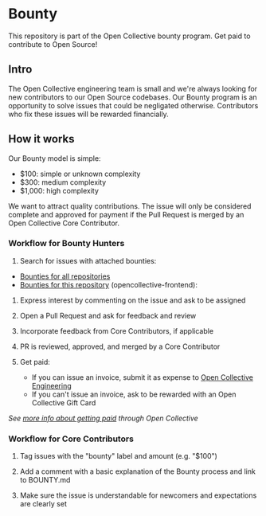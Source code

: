 # Bounty

This repository is part of the Open Collective bounty program. Get paid to contribute to Open Source!

## Intro

The Open Collective engineering team is small and we're always looking for new contributors to our Open Source codebases. Our Bounty program is an opportunity to solve issues that could be negligated otherwise. Contributors who fix these issues will be rewarded financially.

## How it works

Our Bounty model is simple:

- $100: simple or unknown complexity
- $300: medium complexity
- $1,000: high complexity

We want to attract quality contributions. The issue will only be considered complete and approved for payment if the Pull Request is merged by an Open Collective Core Contributor.

### Workflow for Bounty Hunters

1. Search for issues with attached bounties:

- [Bounties for all repositories](https://github.com/opencollective/opencollective/issues?utf8=%E2%9C%93&q=is%3Aissue+is%3Aopen+label%3Abounty)
- [Bounties for this repository](https://github.com/opencollective/opencollective/issues?utf8=%E2%9C%93&q=is%3Aissue+is%3Aopen+label%3Abounty+label%3Afrontend) (opencollective-frontend):

1. Express interest by commenting on the issue and ask to be assigned

1. Open a Pull Request and ask for feedback and review

1. Incorporate feedback from Core Contributors, if applicable

1. PR is reviewed, approved, and merged by a Core Contributor

1. Get paid:
   - If you can issue an invoice, submit it as expense to [Open Collective Engineering](https://opencollective.com/engineering)
   - If you can't issue an invoice, ask to be rewarded with an Open Collective Gift Card

*See [more info about getting paid](https://docs.opencollective.com/help/expenses) through Open Collective*
   

### Workflow for Core Contributors

1. Tag issues with the "bounty" label and amount (e.g. "$100")

1. Add a comment with a basic explanation of the Bounty process and link to BOUNTY.md

1. Make sure the issue is understandable for newcomers and expectations are clearly set
